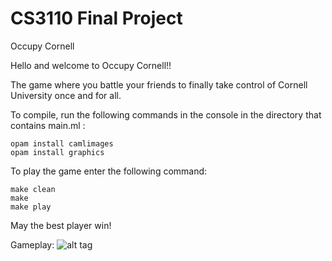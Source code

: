 # CS3110 Final Project

Occupy Cornell



Hello and welcome to Occupy Cornell!! 

The game where you battle your friends to finally take control of Cornell University once and for all.

To compile, run the following commands in the console in the directory that contains main.ml :
```
opam install camlimages
opam install graphics
```
To play the game enter the following command:
```
make clean
make
make play
```
May the best player win!

Gameplay:
![alt tag](https://i.gyazo.com/f59fd44e41ad9469221753baaa4d6f3e.png)
